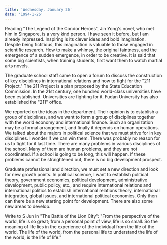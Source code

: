 ```yaml
---
title: 'Wednesday, January 26'
date: '1994-1-26'
---
```

Reading "The Legend of the Condor Heroes", Jin Yong's novel, who met him in Singapore, is a very kind person. I have seen it before, but I am already impressed. Inspiring is its clever ideas and bold imagination. Despite being fictitious, this imagination is valuable to those engaged in scientific research. How to make a whimsy, the original faintness, and the emergence of a sudden emergence, in order to be creative. It is said that some big scientists, when training students, first want them to watch martial arts novels.

The graduate school staff came to open a forum to discuss the construction of key disciplines in international relations and how to fight for the "211 Project." The 211 Project is a plan proposed by the State Education Commission. In the 21st century, one hundred world-class universities have been established. Universities are fighting for it. Fudan University has also established the "211" office.

We reported on the ideas in the department. Their opinion is to establish a group of disciplines, and we want to form a group of disciplines together with the world economy and international finance. Such an organization may be a formal arrangement, and finally it depends on human operations. We talked about the majors in political science that we must strive for in key disciplines. I wonder if we can win them. There was probably no reason for us to fight for it last time. There are many problems in various disciplines of the school. Many of them are human problems, and they are not coordinated. If a school is going to be long, this will happen. If these problems cannot be straightened out, there is no big development prospect.

Graduate professional and direction, we must set a new direction and look for new growth points. In political science, I want to establish political theory, government economics, political development, administrative development, public policy, etc., and require international relations and international politics to establish international relations theory, international integration, global issues, and international political economics. Only then can there be a new starting point for development. There are also some new areas to develop.

Write to S Jun in "The Battle of the Lion City": "From the perspective of the world, life is so great; from a personal point of view, life is so small. So the meaning of life lies in the experience of the individual from the life of the world. The life of the world, from the personal life to understand the life of the world, is the life of life."